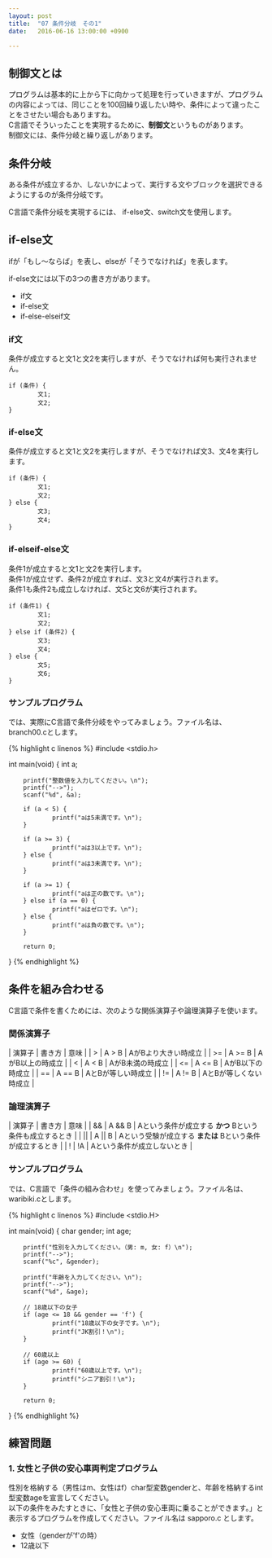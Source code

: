```yaml
---
layout: post
title:  "07 条件分岐　その1"
date:   2016-06-16 13:00:00 +0900

---
```


## 制御文とは
プログラムは基本的に上から下に向かって処理を行っていきますが、プログラムの内容によっては、同じことを100回繰り返したい時や、条件によって違ったことをさせたい場合もありますね。  
C言語でそういったことを実現するために、**制御文**というものがあります。  
制御文には、条件分岐と繰り返しがあります。

## 条件分岐
ある条件が成立するか、しないかによって、実行する文やブロックを選択できるようにするのが条件分岐です。

C言語で条件分岐を実現するには、 if-else文、switch文を使用します。

## if-else文
ifが「もし〜ならば」を表し、elseが「そうでなければ」を表します。

if-else文には以下の3つの書き方があります。

- if文
- if-else文
- if-else-elseif文

### if文
条件が成立すると文1と文2を実行しますが、そうでなければ何も実行されません。

```
if (条件) {
        文1;
        文2;
}
```

### if-else文
条件が成立すると文1と文2を実行しますが、そうでなければ文3、文4を実行します。

```
if (条件) {
        文1;
        文2;
} else {
        文3;
        文4;
}
```

### if-elseif-else文
条件1が成立すると文1と文2を実行します。  
条件1が成立せず、条件2が成立すれば、文3と文4が実行されます。  
条件1も条件2も成立しなければ、文5と文6が実行されます。

```
if (条件1) {
        文1;
        文2;
} else if (条件2) {
        文3;
        文4;
} else {
        文5;
        文6;
}
```

### サンプルプログラム

では、実際にC言語で条件分岐をやってみましょう。ファイル名は、branch00.cとします。

{% highlight c linenos %}
#include <stdio.h>

int main(void)
{
        int a;

        printf("整数値を入力してください。\n");
        printf("-->");
        scanf("%d", &a);

        if (a < 5) {
                printf("aは5未満です。\n");
        }

        if (a >= 3) {
                printf("aは3以上です。\n");
        } else {
                printf("aは3未満です。\n");
        }

        if (a >= 1) {
                printf("aは正の数です。\n");
        } else if (a == 0) {
                printf("aはゼロです。\n");
        } else {
                printf("aは負の数です。\n");
        }

        return 0;
}
{% endhighlight %}


## 条件を組み合わせる
C言語で条件を書くためには、次のような関係演算子や論理演算子を使います。

### 関係演算子

| 演算子    | 書き方    | 意味                   |
| &gt;      | A &gt; B  | AがBより大きい時成立   |
| &gt;=     | A &gt;= B | AがB以上の時成立       |
| &lt;      | A &lt; B  | AがB未満の時成立       |
| &lt;=     | A &lt;= B | AがB以下の時成立       |
| ==        | A == B    | AとBが等しい時成立     |
| !=        | A != B    | AとBが等しくない時成立 |

### 論理演算子

| 演算子 | 書き方   | 意味                                                       |
| &&     | A && B   | Aという条件が成立する **かつ** Bという条件も成立するとき   |
| \|\|   | A \|\| B | Aという受験が成立する **または** Bという条件が成立するとき |
| !      | !A       | Aという条件が成立しないとき                                |

### サンプルプログラム
では、C言語で「条件の組み合わせ」を使ってみましょう。ファイル名は、waribiki.cとします。

{% highlight c linenos %}
#include <stdio.H>

int main(void)
{
        char gender;
        int age;

        printf("性別を入力してください。（男: m, 女: f）\n");
        printf("-->");
        scanf("%c", &gender);

        printf("年齢を入力してください。\n");
        printf("-->");
        scanf("%d", &age);

        // 18歳以下の女子
        if (age <= 18 && gender == 'f') {
                printf("18歳以下の女子です。\n");
                printf("JK割引！\n");
        }

        // 60歳以上
        if (age >= 60) {
                printf("60歳以上です。\n");
                printf("シニア割引！\n");
        }

        return 0;
}
{% endhighlight %}

## 練習問題
### 1. 女性と子供の安心車両判定プログラム
性別を格納する（男性はm、女性はf）char型変数genderと、年齢を格納するint型変数ageを宣言してください。  
以下の条件をみたすときに、「女性と子供の安心車両に乗ることができます。」と表示するプログラムを作成してください。ファイル名は sapporo.c とします。

- 女性（genderが'f'の時）
- 12歳以下

